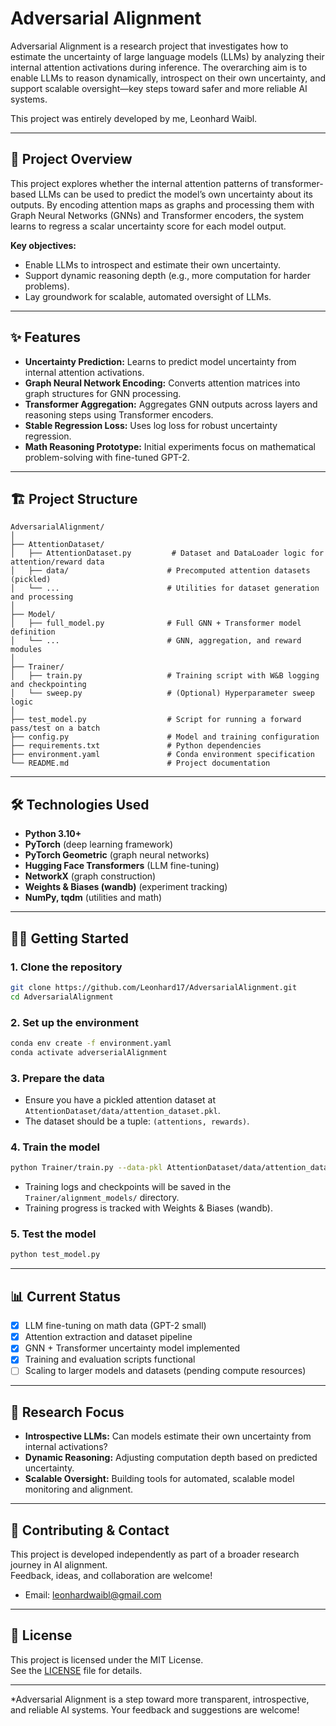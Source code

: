 # Adversarial Alignment

Adversarial Alignment is a research project that investigates how to estimate the uncertainty of large language models (LLMs) by analyzing their internal attention activations during inference. The overarching aim is to enable LLMs to reason dynamically, introspect on their own uncertainty, and support scalable oversight—key steps toward safer and more reliable AI systems.

This project was entirely developed by me, Leonhard Waibl.

---

## 🚀 Project Overview

This project explores whether the internal attention patterns of transformer-based LLMs can be used to predict the model’s own uncertainty about its outputs. By encoding attention maps as graphs and processing them with Graph Neural Networks (GNNs) and Transformer encoders, the system learns to regress a scalar uncertainty score for each model output.

**Key objectives:**
- Enable LLMs to introspect and estimate their own uncertainty.
- Support dynamic reasoning depth (e.g., more computation for harder problems).
- Lay groundwork for scalable, automated oversight of LLMs.

---

## ✨ Features

- **Uncertainty Prediction:** Learns to predict model uncertainty from internal attention activations.
- **Graph Neural Network Encoding:** Converts attention matrices into graph structures for GNN processing.
- **Transformer Aggregation:** Aggregates GNN outputs across layers and reasoning steps using Transformer encoders.
- **Stable Regression Loss:** Uses log loss for robust uncertainty regression.
- **Math Reasoning Prototype:** Initial experiments focus on mathematical problem-solving with fine-tuned GPT-2.

---

## 🏗️ Project Structure

```
AdversarialAlignment/
│
├── AttentionDataset/
│   ├── AttentionDataset.py         # Dataset and DataLoader logic for attention/reward data
│   ├── data/                      # Precomputed attention datasets (pickled)
│   └── ...                        # Utilities for dataset generation and processing
│
├── Model/
│   ├── full_model.py              # Full GNN + Transformer model definition
│   └── ...                        # GNN, aggregation, and reward modules
│
├── Trainer/
│   ├── train.py                   # Training script with W&B logging and checkpointing
│   └── sweep.py                   # (Optional) Hyperparameter sweep logic
│
├── test_model.py                  # Script for running a forward pass/test on a batch
├── config.py                      # Model and training configuration
├── requirements.txt               # Python dependencies
├── environment.yaml               # Conda environment specification
└── README.md                      # Project documentation
```

---

## 🛠️ Technologies Used

- **Python 3.10+**
- **PyTorch** (deep learning framework)
- **PyTorch Geometric** (graph neural networks)
- **Hugging Face Transformers** (LLM fine-tuning)
- **NetworkX** (graph construction)
- **Weights & Biases (wandb)** (experiment tracking)
- **NumPy, tqdm** (utilities and math)

---

## 🧑‍💻 Getting Started

### 1. Clone the repository

```bash
git clone https://github.com/Leonhard17/AdversarialAlignment.git
cd AdversarialAlignment
```

### 2. Set up the environment

```bash
conda env create -f environment.yaml
conda activate adverserialAlignment
```

### 3. Prepare the data

- Ensure you have a pickled attention dataset at `AttentionDataset/data/attention_dataset.pkl`.
- The dataset should be a tuple: `(attentions, rewards)`.

### 4. Train the model

```bash
python Trainer/train.py --data-pkl AttentionDataset/data/attention_dataset.pkl --batch-size 32 --epochs 10 --lr 1e-4 --project adversarial-alignment
```

- Training logs and checkpoints will be saved in the `Trainer/alignment_models/` directory.
- Training progress is tracked with Weights & Biases (wandb).

### 5. Test the model

```bash
python test_model.py
```

---

## 📊 Current Status

- [x] LLM fine-tuning on math data (GPT-2 small)
- [x] Attention extraction and dataset pipeline
- [x] GNN + Transformer uncertainty model implemented
- [x] Training and evaluation scripts functional
- [ ] Scaling to larger models and datasets (pending compute resources)

---

## 🔬 Research Focus

- **Introspective LLMs:** Can models estimate their own uncertainty from internal activations?
- **Dynamic Reasoning:** Adjusting computation depth based on predicted uncertainty.
- **Scalable Oversight:** Building tools for automated, scalable model monitoring and alignment.

---

## 🤝 Contributing & Contact

This project is developed independently as part of a broader research journey in AI alignment.  
Feedback, ideas, and collaboration are welcome!

- Email: leonhardwaibl@gmail.com

---

## 📄 License

This project is licensed under the MIT License.  
See the [LICENSE](LICENSE) file for details.

---

*Adversarial Alignment is a step toward more transparent, introspective, and reliable AI systems. Your feedback and suggestions are welcome!
